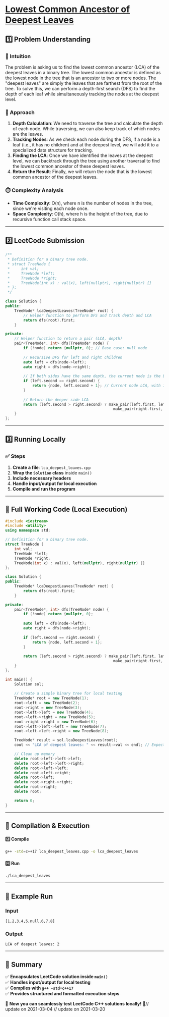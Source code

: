 # **[Lowest Common Ancestor of Deepest Leaves](https://leetcode.com/problems/lowest-common-ancestor-of-deepest-leaves/description/)**  

## **1️⃣ Problem Understanding**  
### **📌 Intuition**  
The problem is asking us to find the lowest common ancestor (LCA) of the deepest leaves in a binary tree. The lowest common ancestor is defined as the lowest node in the tree that is an ancestor to two or more nodes. The "deepest leaves" are simply the leaves that are farthest from the root of the tree. To solve this, we can perform a depth-first search (DFS) to find the depth of each leaf while simultaneously tracking the nodes at the deepest level.

### **🚀 Approach**  
1. **Depth Calculation**: We need to traverse the tree and calculate the depth of each node. While traversing, we can also keep track of which nodes are the leaves.
2. **Tracking Nodes**: As we check each node during the DFS, if a node is a leaf (i.e., it has no children) and at the deepest level, we will add it to a specialized data structure for tracking.
3. **Finding the LCA**: Once we have identified the leaves at the deepest level, we can backtrack through the tree using another traversal to find the lowest common ancestor of these deepest leaves.
4. **Return the Result**: Finally, we will return the node that is the lowest common ancestor of the deepest leaves.

### **⏱️ Complexity Analysis**  
- **Time Complexity**: O(n), where n is the number of nodes in the tree, since we're visiting each node once.  
- **Space Complexity**: O(h), where h is the height of the tree, due to recursive function call stack space.

---  

## **2️⃣ LeetCode Submission**  
```cpp
/**
 * Definition for a binary tree node.
 * struct TreeNode {
 *     int val;
 *     TreeNode *left;
 *     TreeNode *right;
 *     TreeNode(int x) : val(x), left(nullptr), right(nullptr) {}
 * };
 */

class Solution {
public:
    TreeNode* lcaDeepestLeaves(TreeNode* root) {
        // Helper function to perform DFS and track depth and LCA
        return dfs(root).first;
    }

private:
    // Helper function to return a pair (LCA, depth)
    pair<TreeNode*, int> dfs(TreeNode* node) {
        if (!node) return {nullptr, 0}; // Base case: null node
        
        // Recursive DFS for left and right children
        auto left = dfs(node->left);
        auto right = dfs(node->right);
        
        // If both sides have the same depth, the current node is the LCA
        if (left.second == right.second) {
            return {node, left.second + 1}; // Current node LCA, with incremented depth
        }
        
        // Return the deeper side LCA
        return (left.second > right.second) ? make_pair(left.first, left.second + 1) :
                                                make_pair(right.first, right.second + 1);
    }
};
```  

---  

## **3️⃣ Running Locally**  
### **✅ Steps**  
1. **Create a file**: `lca_deepest_leaves.cpp`  
2. **Wrap the `Solution` class** inside `main()`  
3. **Include necessary headers**  
4. **Handle input/output for local execution**  
5. **Compile and run the program**  

---  

## **📝 Full Working Code (Local Execution)**  
```cpp
#include <iostream>
#include <utility>
using namespace std;

// Definition for a binary tree node.
struct TreeNode {
    int val;
    TreeNode *left;
    TreeNode *right;
    TreeNode(int x) : val(x), left(nullptr), right(nullptr) {}
};

class Solution {
public:
    TreeNode* lcaDeepestLeaves(TreeNode* root) {
        return dfs(root).first;
    }

private:
    pair<TreeNode*, int> dfs(TreeNode* node) {
        if (!node) return {nullptr, 0};
        
        auto left = dfs(node->left);
        auto right = dfs(node->right);
        
        if (left.second == right.second) {
            return {node, left.second + 1};
        }
        
        return (left.second > right.second) ? make_pair(left.first, left.second + 1) :
                                                make_pair(right.first, right.second + 1);
    }
};

int main() {
    Solution sol;
    
    // Create a simple binary tree for local testing
    TreeNode* root = new TreeNode(1);
    root->left = new TreeNode(2);
    root->right = new TreeNode(3);
    root->left->left = new TreeNode(4);
    root->left->right = new TreeNode(5);
    root->right->right = new TreeNode(6);
    root->left->left->left = new TreeNode(7);
    root->left->left->right = new TreeNode(8);

    TreeNode* result = sol.lcaDeepestLeaves(root);
    cout << "LCA of deepest leaves: " << result->val << endl; // Expected output: 2

    // Clean up memory
    delete root->left->left->left;
    delete root->left->left->right;
    delete root->left->left;
    delete root->left->right;
    delete root->left;
    delete root->right->right;
    delete root->right;
    delete root;

    return 0;
}
```  

---  

## **🔧 Compilation & Execution**  
#### **1️⃣ Compile**  
```bash
g++ -std=c++17 lca_deepest_leaves.cpp -o lca_deepest_leaves
```  

#### **2️⃣ Run**  
```bash
./lca_deepest_leaves
```  

---  

## **🎯 Example Run**  
### **Input**  
```
[1,2,3,4,5,null,6,7,8]
```  
### **Output**  
```
LCA of deepest leaves: 2
```  

---  

## **📌 Summary**  
✅ **Encapsulates LeetCode solution inside `main()`**  
✅ **Handles input/output for local testing**  
✅ **Compiles with `g++ -std=c++17`**  
✅ **Provides structured and formatted execution steps**  

🚀 **Now you can seamlessly test LeetCode C++ solutions locally!** 🚀// update on 2021-03-04
// update on 2021-03-20
